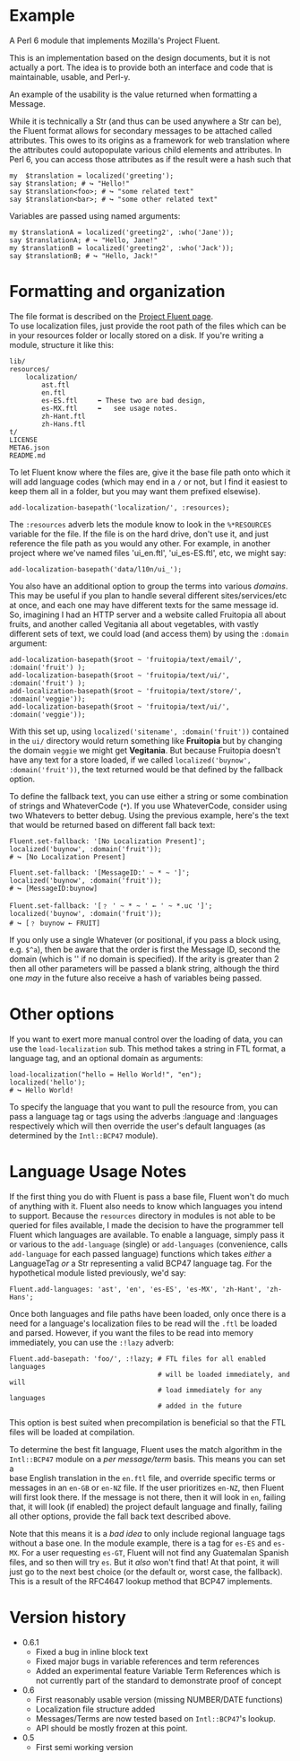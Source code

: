 # Example

A Perl 6 module that implements Mozilla's Project Fluent.

This is an implementation based on the design documents, but it is not actually
a port.  The idea is to provide both an interface and code that is
maintainable, usable, and Perl-y.

An example of the usability is the value returned when formatting a Message.

While it is technically a Str (and thus can be used anywhere a Str can be), the
Fluent format allows for secondary messages to be attached called attributes.
This owes to its origins as a framework for web translation where the attributes
could autopopulate various child elements and attributes.  In Perl 6, you can
access those attributes as if the result were a hash such that

    my  $translation = localized('greeting');
    say $translation; # ↪︎ "Hello!"
    say $translation<foo>; # ↪︎ "some related text"
    say $translation<bar>; # ↪︎ "some other related text"

Variables are passed using named arguments:

    my $translationA = localized('greeting2', :who('Jane'));
    say $translationA; # ↪︎ "Hello, Jane!"
    my $translationB = localized('greeting2', :who('Jack'));
    say $translationB; # ↪︎ "Hello, Jack!"

# Formatting and organization

The file format is described on the [Project Fluent page](https://projectfluent.org).   
To use localization files, just provide the root path of the files which can
be in your resources folder or locally stored on a disk.  If you're writing a
module, structure it like this:

    lib/
    resources/
        localization/
            ast.ftl       
            en.ftl
            es-ES.ftl     ⬅︎ These two are bad design,
            es-MX.ftl     ⬅︎   see usage notes.
            zh-Hant.ftl    
            zh-Hans.ftl
    t/
    LICENSE
    META6.json
    README.md

To let Fluent know where the files are, give it the base file path onto
which it will add language codes (which may end in a `/` or not, but I find it
easiest to keep them all in a folder, but you may want them prefixed elsewise).

    add-localization-basepath('localization/', :resources);

The `:resources` adverb lets the module know to look in the `%*RESOURCES`
variable for the file.  If the file is on the hard drive, don't use it,
and just reference the file path as you would any other.  For example, in another
project where we've named files 'ui_en.ftl', 'ui_es-ES.ftl', etc, we might say:

    add-localization-basepath('data/l10n/ui_');

You also have an additional option to group the terms into various *domains*.
This may be useful if you plan to handle several different
sites/services/etc at once, and each one may have different texts for the same
message id.  So, imagining I had an HTTP server and a website called Fruitopia
all about fruits, and another called Vegitania all about vegetables, with vastly
different sets of text, we could load (and access them) by using the `:domain`
argument:

    add-localization-basepath($root ~ 'fruitopia/text/email/', :domain('fruit') );
    add-localization-basepath($root ~ 'fruitopia/text/ui/',    :domain('fruit') );
    add-localization-basepath($root ~ 'fruitopia/text/store/', :domain('veggie'));
    add-localization-basepath($root ~ 'fruitopia/text/ui/',    :domain('veggie'));

With this set up, using `localized('sitename', :domain('fruit'))` contained in the `ui/`
directory would return something like **Fruitopia** but by changing the domain
`veggie` we might get **Vegitania**.  But because Fruitopia doesn't have any
text for a store loaded, if we called `localized('buynow', :domain('fruit'))`,
the text returned would be that defined by the fallback option.

To define the fallback text, you can use either a string or some combination of
strings and WhateverCode (`*`).  If you use WhateverCode, consider using two
Whatevers to better debug.  Using the previous example, here's the text that
would be returned based on different fall back text:

    Fluent.set-fallback: '[No Localization Present]';
    localized('buynow', :domain('fruit'));
    # ↪︎ [No Localization Present]

    Fluent.set-fallback: '[MessageID:' ~ * ~ ']';
    localized('buynow', :domain('fruit'));
    # ↪︎ [MessageID:buynow]

    Fluent.set-fallback: '[﹖ ' ~ * ~ ' ← ' ~ *.uc ']';
    localized('buynow', :domain('fruit'));
    # ↪︎ [﹖ buynow ← FRUIT]

If you only use a single Whatever (or positional, if you pass a block using, e.g.
`$^a`), then be aware that the order is first the Message ID, second the domain
(which is '' if no domain is specified).  If the arity is greater than 2 then
all other parameters will be passed a blank string, although the third one *may*
in the future also receive a hash of variables being passed.

# Other options

If you want to exert more manual control over the loading of data, you can
use the `load-localization` sub.  This method takes a string in FTL format,
a language tag, and an optional domain as arguments:

    load-localization("hello = Hello World!", "en");
    localized('hello');
    # ↪︎ Hello World!

To specify the language that you want to pull the resource from, you can pass
a language tag or tags using the adverbs :language and :languages respectively
which will then override the user's default languages (as determined by the
`Intl::BCP47` module).

# Language Usage Notes

If the first thing you do with Fluent is pass a base file, Fluent won't do
much of anything with it.  Fluent also needs to know which languages you intend
to support.  Because the `resources` directory in modules is not able to be
queried for files available, I made the decision to have the programmer tell
Fluent which languages are available.  To enable a language, simply pass it or
various to the `add-language` (single) or `add-languages` (convenience, calls
`add-language` for each passed language) functions which takes *either* a
LanguageTag *or* a Str representing a valid BCP47 language tag.  For the
hypothetical module listed previously, we'd say:

    Fluent.add-languages: 'ast', 'en', 'es-ES', 'es-MX', 'zh-Hant', 'zh-Hans';

Once both languages and file paths have been loaded, only once there is a need
for a language's localization files to be read will the `.ftl` be loaded and
parsed.  However, if you want the files to be read into memory immediately,
you can use the `:!lazy` adverb:

    Fluent.add-basepath: 'foo/', :!lazy; # FTL files for all enabled languages
                                         # will be loaded immediately, and will
                                         # load immediately for any languages
                                         # added in the future

This option is best suited when precompilation is beneficial so that the FTL
files will be loaded at compilation.

To determine the best fit language, Fluent uses the match algorithm in the
`Intl::BCP47` module on a *per message/term* basis.  This means you can set a  
base English translation in the `en.ftl` file, and override specific terms or
messages in an `en-GB` or `en-NZ` file.  If the user prioritizes `en-NZ`, then
Fluent will first look there.  If the message is not there, then it will look
in `en`, failing that, it will look (if enabled) the project default language
and finally, failing all other options, provide the fall back text described
above.

Note that this means it is a *bad idea* to only include regional language tags
without a base one.  In the module example, there is a tag for `es-ES` and
`es-MX`.  For a user requesting `es-GT`, Fluent will not find any Guatemalan
Spanish files, and so then will try `es`.  But it *also* won't find that!  At
that point, it will just go to the next best choice (or the default or, worst
case, the fallback).  This is a result of the RFC4647 lookup method that BCP47
implements.  

# Version history
  - 0.6.1
    - Fixed a bug in inline block text
    - Fixed major bugs in variable references and term references
    - Added an experimental feature Variable Term References which is not currently part of the standard to demonstrate proof of concept
  - 0.6
    - First reasonably usable version (missing NUMBER/DATE functions)
    - Localization file structure added
    - Messages/Terms are now tested based on `Intl::BCP47`'s lookup.
    - API should be mostly frozen at this point.
  - 0.5
    - First semi working version
